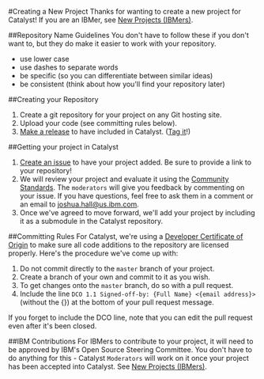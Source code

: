 #Creating a New Project
Thanks for wanting to create a new project for Catalyst! If you are an IBMer, see [New Projects (IBMers)](NewProjectsIBM.md).

##Repository Name Guidelines
You don't have to follow these if you don't want to, but they do make it easier to work with your repository.
- use lower case
- use dashes to separate words
- be specific (so you can differentiate between similar ideas)
- be consistent (think about how you'll find your repository later)

##Creating your Repository
1. Create a git repository for your project on any Git hosting site.
2. Upload your code (see committing rules below).
3. [Make a release](https://help.github.com/articles/creating-releases/) to have included in Catalyst. ([Tag it](https://help.github.com/articles/working-with-tags/)!)

##Getting your project in Catalyst
1. [Create an issue](https://github.com/watson-catalyst/watson-catalyst/issues) to have your project added. Be sure to provide a link to your repository!
2. We will review your project and evaluate it using the [Community Standards](CommunityStandards.md). The `moderators` will give you feedback by commenting on your issue. If you have questions, feel free to ask them in a comment or an email to [joshua.hall@us.ibm.com](mailto:joshua.hall@us.ibm.com).
3. Once we've agreed to move forward, we'll add your project by including it as a submodule in the Catalyst repository.

##Committing Rules
For Catalyst, we're using a [Developer Certificate of Origin](http://elinux.org/Developer_Certificate_Of_Origin) to make sure all code additions to the repository are licensed properly. Here's the procedure we've come up with:

1. Do not commit directly to the `master` branch of your project.
2. Create a branch of your own and commit to it as you wish.
3. To get changes onto the `master` branch, do so with a pull request.
4. Include the line `DCO 1.1 Signed-off-by: {Full Name} <{email address}>` (without the {}) at the bottom of your pull request message.

If you forget to include the DCO line, note that you can edit the pull request even after it's been closed.

##IBM Contributions
For IBMers to contribute to your project, it will need to be approved by IBM's Open Source Steering Committee. You don't have to do anything for this - Catalyst `Moderators` will work on it once your project has been accepted into Catalyst. See [New Projects (IBMers)](NewProjectsIBM.md).
